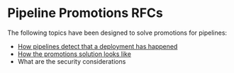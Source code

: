 # Pipeline Promotions RFCs

The following topics have been designed to solve promotions for pipelines:

- [How pipelines detect that a deployment has happened](change-detection.md)
- [How the promotions solution looks like](promotions-solution.md)
- What are the security considerations  